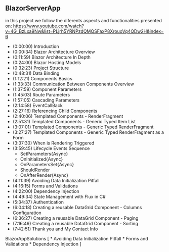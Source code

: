 ## BlazorServerApp
in this project we follow the diferents aspects and functionalities presented on:
https://www.youtube.com/watch?v=4G_BzLxa9Nw&list=PLjrh5YRNPzdQMQSFaxP8XrouoVq4QDw2H&index=6

- (0:00:00) Introduction
- (0:00:34) Blazor Architecture Overview
- (0:11:59) Blazor Architecture In Depth
- (0:24:00) Blazor Hosting Models
- (0:32:23) Project Structure
- (0:48:31) Data Binding
- (1:12:21) Components Basics
- (1:33:33) Communication Between Components Overview
- (1:37:59) Component Parameters
- (1:45:03) Route Parameters
- (1:57:05) Cascading Parameters
- (2:14:58) EventCallBack
- (2:27:16) Referencing Child Components
- (2:40:06) Templated Components - RenderFragment
- (2:51:31) Templated Components - Generic Typed Item List
- (3:07:01) Templated Components - Generic Typed RenderFragment
- (3:27:27) Templated Components - Generic Typed RenderFragment as a Form
- (3:37:30) When is Rendering Triggered
- (3:59:45) Lifecycle Events Sequence
	- SetParameters{Async}
	- OnInitialized{Async}
	- OnParametersSet{Async}
	- ShouldRender
	- OnAfterRender{Async}
- (4:11:39) Avoiding Data Initialization Pitfall
- (4:16:15) Forms and Validations
- (4:22:00) Dependency Injection
- (4:49:34) State Management with Flux in C#
- (5:34:37) Authentication
- (6:04:18) Creating a reusable DataGrid Component - Columns Configuration
- (6:36:27) Creating a reusable DataGrid Component - Paging
- (7:16:49) Creating a reusable DataGrid Component - Sorting
- (7:42:51) Thank you and My Contact Info

BlazorAppSolutions 
[ 
	* Avoiding Data Initialization Pitfall
	* Forms and Validations
	* Dependency Injection
]